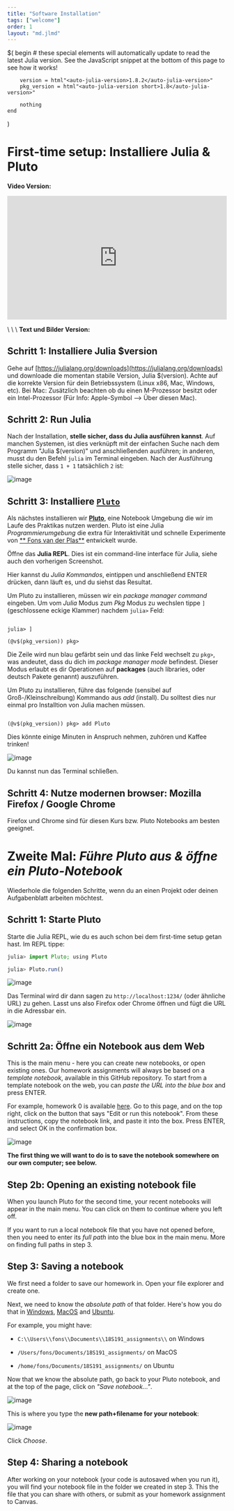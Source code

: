 ```yaml
---
title: "Software Installation"
tags: ["welcome"]
order: 1
layout: "md.jlmd"
---
```


$(
begin # these special elements will automatically update to read the latest Julia version. See the JavaScript snippet at the bottom of this page to see how it works!

        version = html"<auto-julia-version>1.8.2</auto-julia-version>"
        pkg_version = html"<auto-julia-version short>1.8</auto-julia-version>"

        nothing
    end

)

# First-time setup: Installiere Julia & Pluto

**Video Version:**

<iframe style="width: 100%; aspect-ratio: 16/9;" src="https://www.youtube.com/embed/OOjKEgbt8AI" title="YouTube video player" frameborder="0" allow="accelerometer; autoplay; clipboard-write; encrypted-media; gyroscope; picture-in-picture" allowfullscreen></iframe>

\\
\\
\\
**Text und Bilder Version:**

## Schritt 1: Installiere Julia $version

Gehe auf [https://julialang.org/downloads](https://julialang.org/downloads) und downloade die momentan stabile Version, Julia $(version). Achte auf die korrekte Version für dein Betriebssystem (Linux x86, Mac, Windows, etc). Bei Mac: Zusätzlich beachten ob du einen M-Prozessor besitzt oder ein Intel-Prozessor (Für Info: Apple-Symbol --> Über diesen Mac).

## Schritt 2: Run Julia

Nach der Installation, **stelle sicher, dass du Julia ausführen kannst**. Auf manchen Systemen, ist dies verknüpft mit der einfachen Suche nach dem Programm "Julia $(version)" und anschließenden ausführen; in anderen, musst du den Befehl `julia` im Terminal eingeben. Nach der Ausführung stelle sicher, dass `1 + 1` tatsächlich `2` ist:

![image](https://user-images.githubusercontent.com/6933510/91439734-c573c780-e86d-11ea-8169-0c97a7013e8d.png)

## Schritt 3: Installiere [`Pluto`](https://github.com/fonsp/Pluto.jl)

Als nächstes installieren wir [**Pluto**](https://github.com/fonsp/Pluto.jl), eine Notebook Umgebung die wir im Laufe des Praktikas nutzen werden. Pluto ist eine Julia _Programmierumgebung_ die extra für Interaktivität und schnelle Experimente von [**
Fons van der Plas**](https://github.com/fonsp) entwickelt wurde.

Öffne das **Julia REPL**. Dies ist ein command-line interface für Julia, siehe auch den vorherigen Screenshot.

Hier kannst du _Julia Kommandos_, eintippen und anschließend ENTER drücken, dann läuft es, und du siehst das Resultat.

Um Pluto zu installieren, müssen wir ein _package manager command_ eingeben. Um vom _Julia_ Modus zum _Pkg_ Modus zu wechslen tippe `]` (geschlossene eckige Klammer) nachdem `julia>` Feld:

<pre><code>
julia> ]

(&#64;v$(pkg_version)) pkg>
</code></pre>

Die Zeile wird nun blau gefärbt sein und das linke Feld wechselt zu `pkg>`, was andeutet, dass du dich im _package manager mode_ befindest. Dieser Modus erlaubt es dir Operationen auf **packages** (auch libraries, oder deutsch Pakete genannt) auszuführen.

Um Pluto zu installieren, führe das folgende (sensibel auf Groß-/Kleinschreibung) Kommando aus _add_ (install). Du solltest dies nur einmal pro Installtion von Julia machen müssen.

<pre><code>
(&#64;v$(pkg_version)) pkg> add Pluto
</code></pre>

Dies könnte einige Minuten in Anspruch nehmen, zuhören und Kaffee trinken!

![image](https://user-images.githubusercontent.com/6933510/91440380-ceb16400-e86e-11ea-9352-d164911774cf.png)

Du kannst nun das Terminal schließen.

## Schritt 4: Nutze modernen browser: Mozilla Firefox / Google Chrome

Firefox und Chrome sind für diesen Kurs bzw. Pluto Notebooks am besten geeignet.

# Zweite Mal: _Führe Pluto aus & öffne ein Pluto-Notebook_

Wiederhole die folgenden Schritte, wenn du an einen Projekt oder deinen Aufgabenblatt arbeiten möchtest.

## Schritt 1: Starte Pluto

Starte die Julia REPL, wie du es auch schon bei dem first-time setup getan hast. Im REPL tippe:

```julia
julia> import Pluto; using Pluto

julia> Pluto.run()
```

![image](https://user-images.githubusercontent.com/6933510/91441094-eb01d080-e86f-11ea-856f-e667fdd9b85c.png)

Das Terminal wird dir dann sagen zu `http://localhost:1234/` (oder ähnliche URL) zu gehen. Lasst uns also Firefox oder Chrome öffnen und fügt die URL in die Adressbar ein.

![image](https://user-images.githubusercontent.com/6933510/199279574-4b1d0494-2783-49a0-acca-7b6284bede44.png)

## Schritt 2a: Öffne ein Notebook aus dem Web

This is the main menu - here you can create new notebooks, or open existing ones. Our homework assignments will always be based on a _template notebook_, available in this GitHub repository. To start from a template notebook on the web, you can _paste the URL into the blue box_ and press ENTER.

For example, homework 0 is available [here](/hw0/). Go to this page, and on the top right, click on the button that says "Edit or run this notebook". From these instructions, copy the notebook link, and paste it into the box. Press ENTER, and select OK in the confirmation box.

![image](https://user-images.githubusercontent.com/6933510/91441968-6b750100-e871-11ea-974e-3a6dfd80234a.png)

**The first thing we will want to do is to save the notebook somewhere on our own computer; see below.**

## Step 2b: Opening an existing notebook file

When you launch Pluto for the second time, your recent notebooks will appear in the main menu. You can click on them to continue where you left off.

If you want to run a local notebook file that you have not opened before, then you need to enter its _full path_ into the blue box in the main menu. More on finding full paths in step 3.

## Step 3: Saving a notebook

We first need a folder to save our homework in. Open your file explorer and create one.

Next, we need to know the _absolute path_ of that folder. Here's how you do that in [Windows](https://www.top-password.com/blog/copy-full-path-of-a-folder-file-in-windows/), [MacOS](https://www.josharcher.uk/code/find-path-to-folder-on-mac/) and [Ubuntu]().

For example, you might have:

- `C:\\Users\\fons\\Documents\\18S191_assignments\\` on Windows

- `/Users/fons/Documents/18S191_assignments/` on MacOS

- `/home/fons/Documents/18S191_assignments/` on Ubuntu

Now that we know the absolute path, go back to your Pluto notebook, and at the top of the page, click on _"Save notebook..."_.

![image](https://user-images.githubusercontent.com/6933510/91444741-77fb5880-e875-11ea-8f6b-02c1c319e7f3.png)

This is where you type the **new path+filename for your notebook**:

![image](https://user-images.githubusercontent.com/6933510/91444565-366aad80-e875-11ea-8ed6-1265ded78f11.png)

Click _Choose_.

## Step 4: Sharing a notebook

After working on your notebook (your code is autosaved when you run it), you will find your notebook file in the folder we created in step 3. This the file that you can share with others, or submit as your homework assignment to Canvas.

<script defer>
const run = f => f();
run(async () => {
const versions = await (await fetch(`https://julialang-s3.julialang.org/bin/versions.json`)).json()
const version_names = Object.keys(versions).sort().reverse()
const stable = version_names.find(v => versions[v].stable)
console.log({stable})
const pkg_stable = /\\d+\\.\\d+/.exec(stable)[0]
document.querySelectorAll("auto-julia-version").forEach(el => {
    console.log(el)
    el.innerText = el.getAttribute("short") == null ? stable : pkg_stable
})
});
</script>
